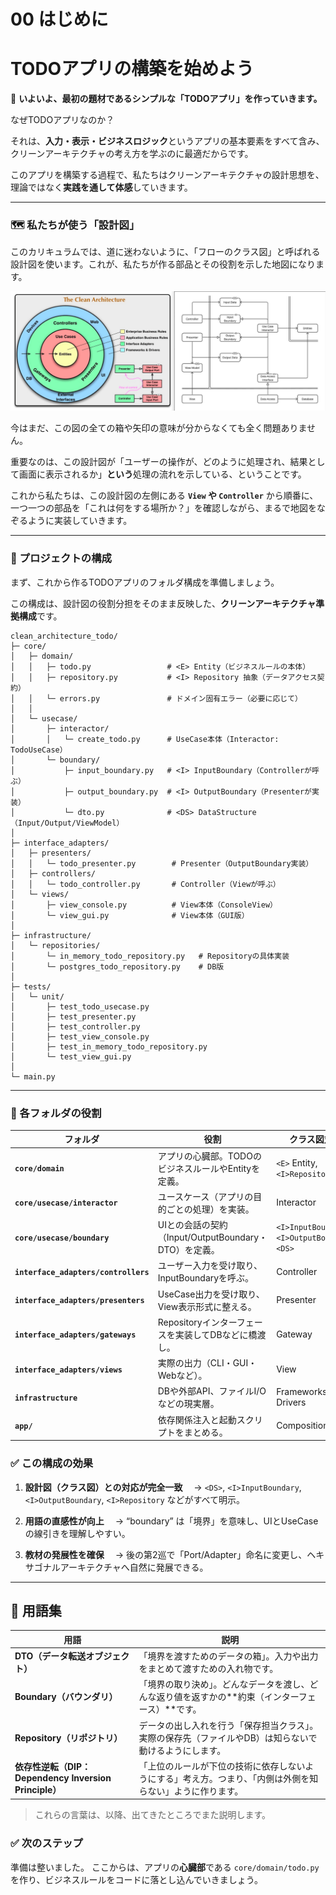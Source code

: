 # 00 はじめに

# TODOアプリの構築を始めよう

🚀 **いよいよ、最初の題材であるシンプルな「TODOアプリ」を作っていきます。**

なぜTODOアプリなのか？

それは、**入力・表示・ビジネスロジック**というアプリの基本要素をすべて含み、クリーンアーキテクチャの考え方を学ぶのに最適だからです。

このアプリを構築する過程で、私たちはクリーンアーキテクチャの設計思想を、理論ではなく**実践を通して体感**していきます。

---

### 🗺 私たちが使う「設計図」

このカリキュラムでは、道に迷わないように、「フローのクラス図」と呼ばれる設計図を使います。これが、私たちが作る部品とその役割を示した地図になります。

![クリーンアーキテクチャ](../クリーンアーキテクチャ.png)

今はまだ、この図の全ての箱や矢印の意味が分からなくても全く問題ありません。

重要なのは、この設計図が「ユーザーの操作が、どのように処理され、結果として画面に表示されるか」**という**処理の流れを示している、ということです。

これから私たちは、この設計図の左側にある **`View` や `Controller`** から順番に、一つ一つの部品を「これは何をする場所か？」を確認しながら、まるで地図をなぞるように実装していきます。

---

### 📂 プロジェクトの構成

まず、これから作るTODOアプリのフォルダ構成を準備しましょう。

この構成は、設計図の役割分担をそのまま反映した、**クリーンアーキテクチャ準拠構成**です。

```
clean_architecture_todo/
├─ core/
│   ├─ domain/
│   │   ├─ todo.py                 # <E> Entity（ビジネスルールの本体）
│   │   ├─ repository.py           # <I> Repository 抽象（データアクセス契約）
│   │   └─ errors.py               # ドメイン固有エラー（必要に応じて）
│   │
│   └─ usecase/
│       ├─ interactor/
│       │   └─ create_todo.py      # UseCase本体（Interactor: TodoUseCase）
│       └─ boundary/
│           ├─ input_boundary.py   # <I> InputBoundary（Controllerが呼ぶ）
│           ├─ output_boundary.py  # <I> OutputBoundary（Presenterが実装）
│           └─ dto.py              # <DS> DataStructure（Input/Output/ViewModel）
│
├─ interface_adapters/
│   ├─ presenters/
│   │   └─ todo_presenter.py        # Presenter（OutputBoundary実装）
│   ├─ controllers/
│   │   └─ todo_controller.py       # Controller（Viewが呼ぶ）
│   └─ views/
│       ├─ view_console.py          # View本体（ConsoleView）
│       └─ view_gui.py              # View本体（GUI版）
│
├─ infrastructure/
│   └─ repositories/
│       └─ in_memory_todo_repository.py   # Repositoryの具体実装
│       └─ postgres_todo_repository.py    # DB版
│
├─ tests/
│   └─ unit/
│       ├─ test_todo_usecase.py
│       ├─ test_presenter.py
│       ├─ test_controller.py
│       ├─ test_view_console.py
│       ├─ test_in_memory_todo_repository.py
│       └─ test_view_gui.py
│
└─ main.py

```

---

### 🧩 各フォルダの役割

| フォルダ                                 | 役割                                      | クラス図対応                                          |
| ------------------------------------ | --------------------------------------- | ----------------------------------------------- |
| **`core/domain`**                    | アプリの心臓部。TODOのビジネスルールやEntityを定義。         | `<E>` Entity, `<I>Repository`                   |
| **`core/usecase/interactor`**        | ユースケース（アプリの目的ごとの処理）を実装。                 | Interactor                                      |
| **`core/usecase/boundary`**          | UIとの会話の契約（Input/OutputBoundary・DTO）を定義。 | `<I>InputBoundary`, `<I>OutputBoundary`, `<DS>` |
| **`interface_adapters/controllers`** | ユーザー入力を受け取り、InputBoundaryを呼ぶ。           | Controller                                      |
| **`interface_adapters/presenters`**  | UseCase出力を受け取り、View表示形式に整える。            | Presenter                                       |
| **`interface_adapters/gateways`**    | Repositoryインターフェースを実装してDBなどに橋渡し。        | Gateway                                         |
| **`interface_adapters/views`**       | 実際の出力（CLI・GUI・Webなど）。                   | View                                            |
| **`infrastructure`**                 | DBや外部API、ファイルI/Oなどの現実層。                 | Frameworks & Drivers                            |
| **`app/`**                           | 依存関係注入と起動スクリプトをまとめる。                    | Composition Root                                |


### ✅ この構成の効果

1. **設計図（クラス図）との対応が完全一致**
   　→ `<DS>`, `<I>InputBoundary`, `<I>OutputBoundary`, `<I>Repository` などがすべて明示。

2. **用語の直感性が向上**
   　→ “boundary” は「境界」を意味し、UIとUseCaseの線引きを理解しやすい。

3. **教材の発展性を確保**
   　→ 後の第2巡で「Port/Adapter」命名に変更し、ヘキサゴナルアーキテクチャへ自然に発展できる。

---

## 💬 用語集

| 用語                                            | 説明                                                                  |
| --------------------------------------------- | ------------------------------------------------------------------- |
| **DTO（データ転送オブジェクト）**                          | 「境界を渡すためのデータの箱」。入力や出力をまとめて渡すための入れ物です。                               |
| **Boundary（バウンダリ）**                           | 「境界の取り決め」。どんなデータを渡し、どんな返り値を返すかの**約束（インターフェース）**です。                  |
| **Repository（リポジトリ）**                         | データの出し入れを行う「保存担当クラス」。実際の保存先（ファイルやDB）は知らないで動けるようにします。                |
| **依存性逆転（DIP：Dependency Inversion Principle）** | 「上位のルールが下位の技術に依存しないようにする」考え方。つまり、「内側は外側を知らない」ように作ります。               |

> これらの言葉は、以降、出てきたところでまた説明します。

### ✅ 次のステップ

準備は整いました。
ここからは、アプリの**心臓部**である `core/domain/todo.py` を作り、ビジネスルールをコードに落とし込んでいきましょう。


